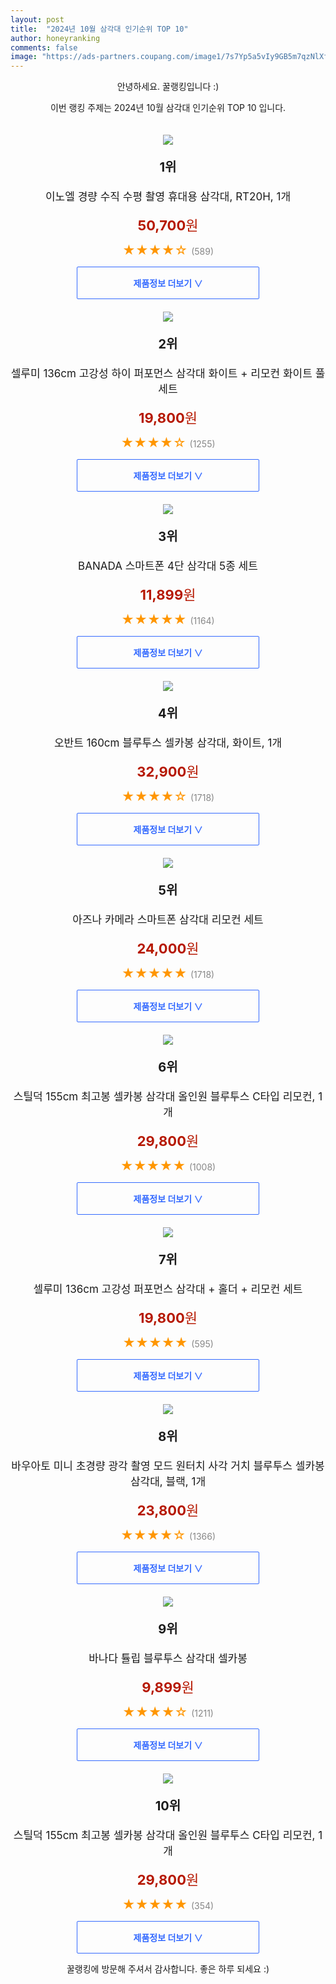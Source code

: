 ```yaml
---
layout: post
title:  "2024년 10월 삼각대 인기순위 TOP 10"
author: honeyranking
comments: false
image: "https://ads-partners.coupang.com/image1/7s7Yp5a5vIy9GB5m7qzNlXfjFTpasN3bGjAPlaBXhpTZfikRh-w8-8WGBgY-gNlqBdQuc4FNDEQ0fCVqsfFGaYAFQuk4QT_VKUq5L54LUxV2VeSa2ZBm4SfMr5A4MuXM1b5YnW1e8lhRv4TaQ9nDWwL_VbcOSlDvuiqhlY1zqWwSNx-d45fQkr7iaVCIi5ogteEE7ptc1Bag3KxwKXlpS6WAuKWVbXtR9GJgJneXrbbHSKrtz2b3OxwtA9lAkxNRHpNxmpIUKKz1UGbQQMAPOTOL5JAruL8="
---
```

<p style="text-align: center;">안녕하세요. 꿀랭킹입니다 :)</p>
<p style="text-align: center;">이번 랭킹 주제는 2024년 10월 삼각대 인기순위 TOP 10 입니다.</p><center><img src="https://ads-partners.coupang.com/image1/7s7Yp5a5vIy9GB5m7qzNlXfjFTpasN3bGjAPlaBXhpTZfikRh-w8-8WGBgY-gNlqBdQuc4FNDEQ0fCVqsfFGaYAFQuk4QT_VKUq5L54LUxV2VeSa2ZBm4SfMr5A4MuXM1b5YnW1e8lhRv4TaQ9nDWwL_VbcOSlDvuiqhlY1zqWwSNx-d45fQkr7iaVCIi5ogteEE7ptc1Bag3KxwKXlpS6WAuKWVbXtR9GJgJneXrbbHSKrtz2b3OxwtA9lAkxNRHpNxmpIUKKz1UGbQQMAPOTOL5JAruL8=" style="margin-top:20px" /></center><p style="text-align: center; font-size: 20px"><b>1위</b></p><p style="text-align: center; font-size: 17px">이노엘 경량 수직 수평 촬영 휴대용 삼각대, RT20H, 1개</p><p style="text-align: center;"><span style="color: #b61800; font-size: 22px;"><b>50,700</b>원</span></p><p style="text-align: center;"><span style="color: #ff9600; font-size: 20px;">★★★★☆ </span><span style="color: #878787;">(589)</span></p><center><a href="https://link.coupang.com/re/AFFSDP?lptag=AF3899140&subid=honeyrank&pageKey=7234777851&itemId=18367398099&vendorItemId=85510995614&traceid=V0-153-1cc2b93d348deb98&clickBeacon=0024e080-8fa4-11ef-bff8-e7fff29ac647%7E3&requestid=20241021210001133170564199&token=31850C%7CMIXED"><div style="font-size: 14px; display: inline-block; padding: 15px 90px; color: #346aff; border-radius: 2px; border: 1px solid #346aff; cursor: pointer;"><b>제품정보 더보기 &or;</b></div></a></center><center><img src="https://ads-partners.coupang.com/image1/Qj95cCfF7bh0PHJwQu07TH_nmrOTRhWgsQPlq1NvxDKsKygoyXTDvPAH_75hfQ2TOl3-A1jAIlYe6urW1saaIY6FEhnnc7yGWFPhfk8j7yHY0OAzUB-BRMLICOfb3KSuhEHhwDO6ZgLzzq3RndidjFzMkr2xWKaaXcn3qI_ZQtVzMm8lW0FdXUAT6pPmrmenyRjhrJJ91NFWJhm7hxDLkRJ3B112xhzzP6ejBbw9y1WTZIy_gd6gO00025dp-qTA347dsKw1lJTVwuECxiJWihF0ssKz7-d1hA==" style="margin-top:20px" /></center><p style="text-align: center; font-size: 20px"><b>2위</b></p><p style="text-align: center; font-size: 17px">셀루미 136cm 고강성 하이 퍼포먼스 삼각대 화이트 + 리모컨 화이트 풀세트</p><p style="text-align: center;"><span style="color: #b61800; font-size: 22px;"><b>19,800</b>원</span></p><p style="text-align: center;"><span style="color: #ff9600; font-size: 20px;">★★★★☆ </span><span style="color: #878787;">(1255)</span></p><center><a href="https://link.coupang.com/re/AFFSDP?lptag=AF3899140&subid=honeyrank&pageKey=5690646559&itemId=19576984737&vendorItemId=86684606143&traceid=V0-153-2a98621c74b8273e&requestid=20241021210001133170564199&token=31850C%7CMIXED"><div style="font-size: 14px; display: inline-block; padding: 15px 90px; color: #346aff; border-radius: 2px; border: 1px solid #346aff; cursor: pointer;"><b>제품정보 더보기 &or;</b></div></a></center><center><img src="https://ads-partners.coupang.com/image1/6eKZw_m3Nt0SYutk6cZocW9pCH_SN5rSFvOQuOrTN6BboaGCIkGZFuAp1mwOhetc7vNdSFUvvjnf2UEFQtyn1SlP29nEcWef8E3_CiGb3jCIyukuzC3j_g6w4v8bd3Z8zn0GPlcszIvGfFlJr1X-PsBZQURiUJGcVjTtd_3GW8hrtiEzSq6FIMc6eJakgtTsIplz8hpfMM2OQarwbpEe_zw1aNVsQU9nRmRiRheVXkOjCAXYJ-PYfPlZ99vdC2624aldoxEj2ddpaUcUWoMqjOO2GEAXv7zrHA==" style="margin-top:20px" /></center><p style="text-align: center; font-size: 20px"><b>3위</b></p><p style="text-align: center; font-size: 17px">BANADA 스마트폰 4단 삼각대 5종 세트</p><p style="text-align: center;"><span style="color: #b61800; font-size: 22px;"><b>11,899</b>원</span></p><p style="text-align: center;"><span style="color: #ff9600; font-size: 20px;">★★★★★ </span><span style="color: #878787;">(1164)</span></p><center><a href="https://link.coupang.com/re/AFFSDP?lptag=AF3899140&subid=honeyrank&pageKey=6570009084&itemId=164971482&vendorItemId=4801837637&traceid=V0-153-1b90c27957ee9400&requestid=20241021210001133170564199&token=31850C%7CMIXED"><div style="font-size: 14px; display: inline-block; padding: 15px 90px; color: #346aff; border-radius: 2px; border: 1px solid #346aff; cursor: pointer;"><b>제품정보 더보기 &or;</b></div></a></center><center><img src="https://ads-partners.coupang.com/image1/PflV0xn70r2BG922PfqAuWnAX6O-D0hos2y-7HML5lWm024hhJRjI2UT6V-nsmPRo9TTEy68OI3x8kOCX152VoW9DU7DG22EOT6q5PfN2pKiX553IU4CU18rirlHqUyrNu21qkYuEqtop97dgmSr_ZpYGdJ_6mjDPzqbXxUgkxUkACldtHsnVvdebatJE-oJesH-byFX0FAbwq5ceN_Yw6opH_EWoULcdvF5T2aY51o8UOXl_59uPLyNVNKl6IiYBFdsJWCuYFHM1H16yBAch7tDkg5N7S-aBJyI1apxvhXFFMP9LwC8n-hJDKtQRHs=" style="margin-top:20px" /></center><p style="text-align: center; font-size: 20px"><b>4위</b></p><p style="text-align: center; font-size: 17px">오반트 160cm 블루투스 셀카봉 삼각대, 화이트, 1개</p><p style="text-align: center;"><span style="color: #b61800; font-size: 22px;"><b>32,900</b>원</span></p><p style="text-align: center;"><span style="color: #ff9600; font-size: 20px;">★★★★☆ </span><span style="color: #878787;">(1718)</span></p><center><a href="https://link.coupang.com/re/AFFSDP?lptag=AF3899140&subid=honeyrank&pageKey=8265316217&itemId=23815185247&vendorItemId=90838953633&traceid=V0-153-457e54e672d91ce4&clickBeacon=0024e080-8fa4-11ef-9ea1-b345b384c53f%7E3&requestid=20241021210001133170564199&token=31850C%7CMIXED"><div style="font-size: 14px; display: inline-block; padding: 15px 90px; color: #346aff; border-radius: 2px; border: 1px solid #346aff; cursor: pointer;"><b>제품정보 더보기 &or;</b></div></a></center><center><img src="https://ads-partners.coupang.com/image1/jPvCxru9BsF4Cp0wjAMoPyoiOsMLY_Aauaw-iV7ggyfGxdVIXsdbwiY4ET3qKM3YpOx9iAT8_HmbTGI2uOOv2B-uW70s2CWLXzC077fP8YW69RHROLKLp7wHkqaK62IphOdD1T08Q66EoCIop4NvQyPI2eJf_fzhx_Srvytg5FUYY6RUEkA2xYkwCWyI6pFDCswwy6ibWoWmSsjcel7OLRwcAsDUfwi3uGVFthG92ykhXNWljJsBiq5TbrDCLeyAoVWjdTDpttcgRtTzhJV5QYU8ER5ruCroIF4=" style="margin-top:20px" /></center><p style="text-align: center; font-size: 20px"><b>5위</b></p><p style="text-align: center; font-size: 17px">아즈나 카메라 스마트폰 삼각대 리모컨 세트</p><p style="text-align: center;"><span style="color: #b61800; font-size: 22px;"><b>24,000</b>원</span></p><p style="text-align: center;"><span style="color: #ff9600; font-size: 20px;">★★★★★ </span><span style="color: #878787;">(1718)</span></p><center><a href="https://link.coupang.com/re/AFFSDP?lptag=AF3899140&subid=honeyrank&pageKey=5575288500&itemId=3525496174&vendorItemId=71511566209&traceid=V0-153-a23e99bda15a89ae&requestid=20241021210001133170564199&token=31850C%7CMIXED"><div style="font-size: 14px; display: inline-block; padding: 15px 90px; color: #346aff; border-radius: 2px; border: 1px solid #346aff; cursor: pointer;"><b>제품정보 더보기 &or;</b></div></a></center><center><img src="https://ads-partners.coupang.com/image1/SnrP09qKS0p8s1XzStouti2jvNRJg0t30JCE9udQBYB6TpSZpD52_xMTE4By0oyhZ1EJ9mpMTolvJz3kGCs6XWKLIwsN1b7FING1eBLYY1cF8I1ccOo04WEcpFDbzCU7SXbyleVdnUdLnykQVhhC_tgQ8_XzHD9eSfXATluXthXVuCOfSo9dGwluD-3uV06BW45p9itj-VyYxmDvKIjQ32tfQOdp9AnvEvvxRA8ojrE_G-0ucyrYr3d5HibkoneLuKkhVEjhaMjaRYbyY3e_aAARmHpNqu0q7xBmHkfy8-fBqR2Vi0VHaJTysbZyJA==" style="margin-top:20px" /></center><p style="text-align: center; font-size: 20px"><b>6위</b></p><p style="text-align: center; font-size: 17px">스틸덕 155cm 최고봉 셀카봉 삼각대 올인원 블루투스 C타입 리모컨, 1개</p><p style="text-align: center;"><span style="color: #b61800; font-size: 22px;"><b>29,800</b>원</span></p><p style="text-align: center;"><span style="color: #ff9600; font-size: 20px;">★★★★★ </span><span style="color: #878787;">(1008)</span></p><center><a href="https://link.coupang.com/re/AFFSDP?lptag=AF3899140&subid=honeyrank&pageKey=7605542566&itemId=20129828878&vendorItemId=87223907516&traceid=V0-153-c5312373c9af4fd2&clickBeacon=0024e080-8fa4-11ef-bbc6-4fb7b7020a00%7E3&requestid=20241021210001133170564199&token=31850C%7CMIXED"><div style="font-size: 14px; display: inline-block; padding: 15px 90px; color: #346aff; border-radius: 2px; border: 1px solid #346aff; cursor: pointer;"><b>제품정보 더보기 &or;</b></div></a></center><center><img src="https://ads-partners.coupang.com/image1/LqitqYsZHhNu-iqBLs888aCBjav_p2DesuOWeqyR40j9niYQr2aizDCcBtbIDDqNO0Atkeds_ADZp2uNcaHMLjy6sE2U6_Zl1itwm9B6rC0UM-1Rh4-hofviyIvbWvJ4T0F3Djwwzk0635nHCuSs8BTbsJgAs-_PP05XnaoteWab9THQyL9w_xVuqC8yJP4_Qz9W949FRZJ3rptm4AitaLf_F3L6Qi2K8Yf0Yi26o8HSicSJSAVGVMUngsg3oU9zNhKCqCjwAEauNTKqIBKCSWIpWPbbFhU5q6w=" style="margin-top:20px" /></center><p style="text-align: center; font-size: 20px"><b>7위</b></p><p style="text-align: center; font-size: 17px">셀루미 136cm 고강성 퍼포먼스 삼각대 + 홀더 + 리모컨 세트</p><p style="text-align: center;"><span style="color: #b61800; font-size: 22px;"><b>19,800</b>원</span></p><p style="text-align: center;"><span style="color: #ff9600; font-size: 20px;">★★★★★ </span><span style="color: #878787;">(595)</span></p><center><a href="https://link.coupang.com/re/AFFSDP?lptag=AF3899140&subid=honeyrank&pageKey=5690646559&itemId=9422298293&vendorItemId=76707250378&traceid=V0-153-2a98621c74b8273e&requestid=20241021210001133170564199&token=31850C%7CMIXED"><div style="font-size: 14px; display: inline-block; padding: 15px 90px; color: #346aff; border-radius: 2px; border: 1px solid #346aff; cursor: pointer;"><b>제품정보 더보기 &or;</b></div></a></center><center><img src="https://ads-partners.coupang.com/image1/zdvcs7WjFVTGFd4dzW_A-BPzOPQEDn-4P6GclCxjHQW5rumsi8g0oo1dBDAj_M0rZCm9JIzgkctV3V8TkD6xDaBMdI06J3W7lYM6SSk2ZQNucaowiU2Kt4k82Q0_Fmgx9t6PHuCh8DouDIrosXgWoZTfw8C4MRIEHUlZMXtTTqkmD1-GQZ_zrfdFr9TkYb-W_D2pbsq6Ek6LXfYdM30FFOXcpkVzyCkSTkSiE6r4zggwqiYDFjO-QUYv2xOgzGNcZ7T0yoBgX3NOe9I1t-VttE6d9RFnNRrteRATJCKbS0xzsMEwtHPTb_pgjPkmNC0=" style="margin-top:20px" /></center><p style="text-align: center; font-size: 20px"><b>8위</b></p><p style="text-align: center; font-size: 17px">바우아토 미니 초경량 광각 촬영 모드 원터치 사각 거치 블루투스 셀카봉 삼각대, 블랙, 1개</p><p style="text-align: center;"><span style="color: #b61800; font-size: 22px;"><b>23,800</b>원</span></p><p style="text-align: center;"><span style="color: #ff9600; font-size: 20px;">★★★★☆ </span><span style="color: #878787;">(1366)</span></p><center><a href="https://link.coupang.com/re/AFFSDP?lptag=AF3899140&subid=honeyrank&pageKey=8194963298&itemId=23466880177&vendorItemId=91081982696&traceid=V0-153-7d19e0dae190aa8d&clickBeacon=0024e080-8fa4-11ef-8bb8-1c023a7d7d29%7E3&requestid=20241021210001133170564199&token=31850C%7CMIXED"><div style="font-size: 14px; display: inline-block; padding: 15px 90px; color: #346aff; border-radius: 2px; border: 1px solid #346aff; cursor: pointer;"><b>제품정보 더보기 &or;</b></div></a></center><center><img src="https://ads-partners.coupang.com/image1/OIRJTtO_f5hnKisgOHPdu4_bxgGnAXGVG573VV2jTAxVuvscYVCi1nzS6qwWHsVwxcsXob9ye-fHiW0dZqZjtlHqlmYs1WzF3z7JRkDhaybqBBF2acH25q0a8vREW-nH0a8GJxUF9y9Thpjn3kct85NZTnHsrAjjX-hGHjefI-gIib2sElGIZ5iHgElobVX42hK7j3JDtT0z6w2PfuIxrU3BrBJJIYBKsiZXhtTkpxAioVgsgZS2bFr8CZJa3eJltOaSj-6GIMWTIt419n9LlROWubcRuec92FKd" style="margin-top:20px" /></center><p style="text-align: center; font-size: 20px"><b>9위</b></p><p style="text-align: center; font-size: 17px">바나다 튤립 블루투스 삼각대 셀카봉</p><p style="text-align: center;"><span style="color: #b61800; font-size: 22px;"><b>9,899</b>원</span></p><p style="text-align: center;"><span style="color: #ff9600; font-size: 20px;">★★★★☆ </span><span style="color: #878787;">(1211)</span></p><center><a href="https://link.coupang.com/re/AFFSDP?lptag=AF3899140&subid=honeyrank&pageKey=102623748&itemId=312634079&vendorItemId=3768595278&traceid=V0-153-b71d3a1c630f911e&requestid=20241021210001133170564199&token=31850C%7CMIXED"><div style="font-size: 14px; display: inline-block; padding: 15px 90px; color: #346aff; border-radius: 2px; border: 1px solid #346aff; cursor: pointer;"><b>제품정보 더보기 &or;</b></div></a></center><center><img src="https://ads-partners.coupang.com/image1/Nk8hrzm7nL86QW24NkPh3Cq44hcc6L8VyHnjeoOJC9MymN4zalbKnnxvp868L330Rq2sqIok_Vt_kEq4hVTdNm8gVECCFo5lAr-w_d7_VzvSDanC-HtFz20hz1iCneCzAJ3qxcvynxjJyXzUGUMS4izXSQHG0kS4MrCyIrP61ZETR6qaJT7280pwOKCLZ6lIPhEe9rHbEtKsqYEi27EUvNyBA0ijEWekyDfJSQa0m9e_QmIOVJrP4Ks2A1_e5G1msFclMNjqC-BTlM3B3SSKcyxi99pcGEcrKbp5JTdKIBkYtSYijM1YcpqcUzuBlXw=" style="margin-top:20px" /></center><p style="text-align: center; font-size: 20px"><b>10위</b></p><p style="text-align: center; font-size: 17px">스틸덕 155cm 최고봉 셀카봉 삼각대 올인원 블루투스 C타입 리모컨, 1개</p><p style="text-align: center;"><span style="color: #b61800; font-size: 22px;"><b>29,800</b>원</span></p><p style="text-align: center;"><span style="color: #ff9600; font-size: 20px;">★★★★★ </span><span style="color: #878787;">(354)</span></p><center><a href="https://link.coupang.com/re/AFFSDP?lptag=AF3899140&subid=honeyrank&pageKey=7605542566&itemId=20276481596&vendorItemId=87363288432&traceid=V0-153-c5312373c9af4fd2&clickBeacon=0024e080-8fa4-11ef-a831-ba0daba1e186%7E3&requestid=20241021210001133170564199&token=31850C%7CMIXED"><div style="font-size: 14px; display: inline-block; padding: 15px 90px; color: #346aff; border-radius: 2px; border: 1px solid #346aff; cursor: pointer;"><b>제품정보 더보기 &or;</b></div></a></center><p style="text-align: center;">꿀랭킹에 방문해 주셔서 감사합니다. 좋은 하루 되세요 :)</p>